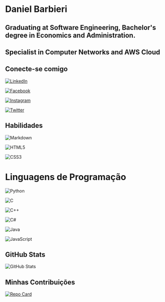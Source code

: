# Daniel Barbieri
## Graduating at Software Engineering, Bachelor's degree in Economics and Administration.
## Specialist in Computer Networks and AWS Cloud

## Conecte-se comigo

[![LinkedIn](https://img.shields.io/badge/LinkedIn-000?style=for-the-badge&logo=linkedin&logoColor=0E76A8)](https://www.linkedin.com/in/daniel-barbieri-4990462a/)

[![Facebook](https://img.shields.io/badge/Facebook-000?style=for-the-badge&logo=facebook)](https://www.facebook.com/dibarbieri/)

[![Instagram](https://img.shields.io/badge/Instagram-000?style=for-the-badge&logo=instagram)](https://www.instagram.com/danielbarbieri21/)

[![Twitter](https://img.shields.io/badge/Twitter-000?style=for-the-badge&logo=twitter)](https://twitter.com/dibarbieri21)

## Habilidades

![Markdown](https://img.shields.io/badge/Markdown-000?style=for-the-badge&logo=markdown)

![HTML5](https://img.shields.io/badge/HTML5-000?style=for-the-badge&logo=html5)

![CSS3](https://img.shields.io/badge/CSS3-000?style=for-the-badge&logo=css3&logoColor=264CE4)

# Linguagens de Programação
![Python](https://img.shields.io/badge/Python-000?style=for-the-badge&logo=python)

![C](https://img.shields.io/badge/C-000?style=for-the-badge&logo=c)

![C++](https://img.shields.io/badge/C%2B%2B-000?style=for-the-badge&logo=c%2B%2B&logoColor=00599C)

![C#](https://img.shields.io/badge/C%23-000?style=for-the-badge&logo=c-sharp&logoColor=823085)

![Java](https://img.shields.io/badge/Java-000?style=for-the-badge&logo=java)

![JavaScript](https://img.shields.io/badge/JavaScript-000?style=for-the-badge&logo=javascript)

## GitHub Stats
![GitHub Stats](https://github-readme-stats.vercel.app/api?username=DanielBarbieri21&theme=transparent&bg_color=000&border_color=30A3DC&show_icons=true&icon_color=30A3DC&title_color=E94D5F&text_color=FFF)

## Minhas Contribuições
[![Repo Card](https://github-readme-stats.vercel.app/api/pin/?username=DanielBarbieri21&repo=dio-lab-open-source&bg_color=000&border_color=30A3DC&show_icons=true&icon_color=30A3DC&title_color=E94D5F&text_color=FFF)](https://github.com/DanielBarbieri21/dio-lab-open-source)

